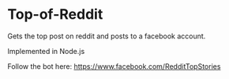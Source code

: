 Top-of-Reddit
=============

Gets the top post on reddit and posts to a facebook account. 

Implemented in Node.js

Follow the bot here: https://www.facebook.com/RedditTopStories
